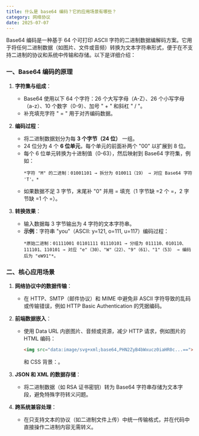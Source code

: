 ```yaml
---
title: 什么是 base64 编码？它的应用场景有哪些？
category: 网络协议
date: 2025-07-07
---
```

Base64 编码是一种基于 64 个可打印 ASCII 字符的二进制数据编解码方案。它用于将任何二进制数据（如图片、文件或音频）转换为文本字符串形式，便于在不支持二进制的协议和系统中传输和存储。以下是详细介绍：  

### 一、Base64 编码的原理  
1. **字符集与组成**：  
   - Base64 使用以下 64 个字符：26 个大写字母（A-Z）、26 个小写字母（a-z）、10 个数字（0-9）、加号 " + " 和斜杠 " / "。  
   - 补充填充字符 " = " 用于对齐编码数据。  

2. **编码过程**：  
   - 将二进制数据划分为每 **3 个字节（24 位）** 一组。  
   - 24 位分为 4 个 **6 位单元**，每个单元的前面补两个 "00" 以扩展到 8 位。  
   - 每个 6 位单元转换为十进制值（0-63），然后映射到 Base64 字符集，例如：  
     ```  
     *字符 "M" 的二进制：01001101 → 拆分为 010011（19） → 对应 Base64 字符 'T'。*  
     ```  
   - 如果数据不足 3 字节，末尾补 "0" 并用 = 填充（1 字节缺 =2 个 =，2 字节缺 =1 个 =）。  

3. **转换效果**：  
   - 输入数据每 3 字节输出为 4 字符的文本字符串。  
   - **示例**：字符串 "you"（ASCII: y=121, o=111, u=117）编码过程：  
     ```  
     *原始二进制：01111001 01101111 01110101 → 分组为 011110、010110、111101、110101 → 对应 "e"（30）、"W"（22）、"9"（61）、"1"（53） → 编码后为 "eW91"*。  
     ```  

### 二、核心应用场景  
1. **网络协议中的数据传输**：  
   - 在 HTTP、SMTP（邮件协议）和 MIME 中避免非 ASCII 字符导致的乱码或传输错误，例如 HTTP Basic Authentication 的凭据编码。  

2. **前端数据嵌入**：  
   - 使用 Data URL 内嵌图片、音频或资源，减少 HTTP 请求，例如图片的 HTML 编码：  
     ```html  
     <img src="data:image/svg+xml;base64,PHN2ZyB4bWxucz0iaHR0c...==">  
     ```  
     和 CSS 背景：。  

3. **JSON 和 XML 的数据存储**：  
   - 将二进制数据（如 RSA 证书密钥）转为 Base64 字符串存储为文本字段，避免特殊字符转义问题。  

4. **跨系统兼容处理**：  
   - 在只支持文本的协议（如二进制文件上传）中统一传输格式，并在代码中直接操作二进制内容无需转义。  

